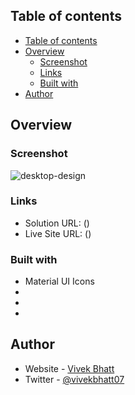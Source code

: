 ## Table of contents

- [Table of contents](#table-of-contents)
- [Overview](#overview)
  - [Screenshot](#screenshot)
  - [Links](#links)
  - [Built with](#built-with)
- [Author](#author)

## Overview

### Screenshot

![desktop-design]()

### Links

- Solution URL: ()
- Live Site URL: ()

### Built with

- Material UI Icons
-
-
-

## Author

- Website - [Vivek Bhatt](https://vivekbhatt.netlify.app/)
- Twitter - [@vivekbhatt07](https://twitter.com/vivekbhatt07)
